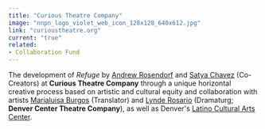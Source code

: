 ```yaml
---
title: "Curious Theatre Company"
image: "nnpn_logo_violet_web_icon_128x128_640x612.jpg"
link: "curioustheatre.org"
current: "true"
related:
- Collaboration Fund
---
```


The development of *Refuge* by <a href="https://newplayexchange.org/users/9277/andrew-rosendorf" rel="nofollow">Andrew Rosendorf</a> and <a href="https://newplayexchange.org/users/14704/satya-chavez" rel="nofollow">Satya Chavez</a> (Co-Creators) at **Curious Theatre Company** through a unique horizontal creative process based on artistic and cultural equity and collaboration with artists <u>Marialuisa Burgos</u> (Translator) and <a href="https://newplayexchange.org/users/31752/lynde-rosario" rel="nofollow">Lynde Rosario</a> (Dramaturg; **Denver Center Theatre Company**), as well as Denver's <a href="https://www.latinoculturalartscenter-denver.org/" rel="nofollow">Latino Cultural Arts Center</a>.

